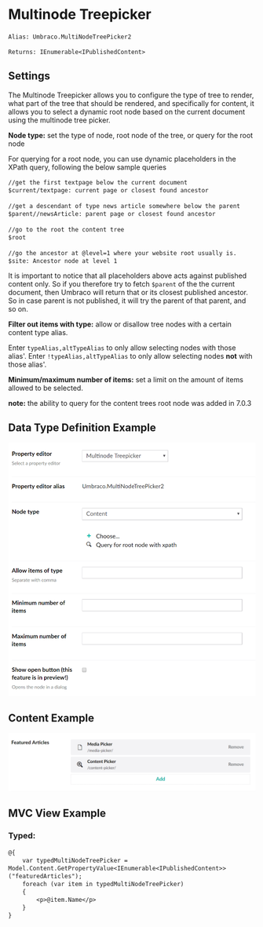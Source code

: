 # Multinode Treepicker

`Alias: Umbraco.MultiNodeTreePicker2`

`Returns: IEnumerable<IPublishedContent>`

## Settings

The Multinode Treepicker allows you to configure the type of tree to render, what part of the tree that should be rendered, and specifically for content, it allows you to select a dynamic root node based on the current document using the multinode tree picker. 

**Node type:** set the type of node, root node of the tree, or query for the root node

For querying for a root node, you can use dynamic placeholders in the XPath query, following the below sample queries 

	//get the first textpage below the current document
	$current/textpage: current page or closest found ancestor
	
	//get a descendant of type news article somewhere below the parent
	$parent//newsArticle: parent page or closest found ancestor
	
	//go to the root the content tree
	$root
	
	//go the ancestor at @level=1 where your website root usually is.
	$site: Ancestor node at level 1 

It is important to notice that all placeholders above acts against published content only. So if you therefore try to fetch `$parent` of the the current document, then Umbraco will return that or its closest published ancestor. So in case parent is not published, it will try the parent of that parent, and so on.  


**Filter out items with type:** allow or disallow tree nodes with a certain content type alias.

Enter `typeAlias,altTypeAlias` to only allow selecting nodes with those alias'. Enter `!typeAlias,altTypeAlias` to only allow selecting nodes **not** with those alias'.

**Minimum/maximum number of items:** set a limit on the amount of items allowed to be selected.
 
 
**note:** the ability to query for the content trees root node was added in 7.0.3 


## Data Type Definition Example

![Multinode Treepicker Data Type Definition](images/Multinode-Treepicker2-DataType.png)

## Content Example 

![Multinode Treepicker](images/Multinode-Treepicker2-Content.jpg)

## MVC View Example

### Typed:

    @{
        var typedMultiNodeTreePicker = Model.Content.GetPropertyValue<IEnumerable<IPublishedContent>>("featuredArticles");
        foreach (var item in typedMultiNodeTreePicker)
        {
            <p>@item.Name</p>
        }
    }